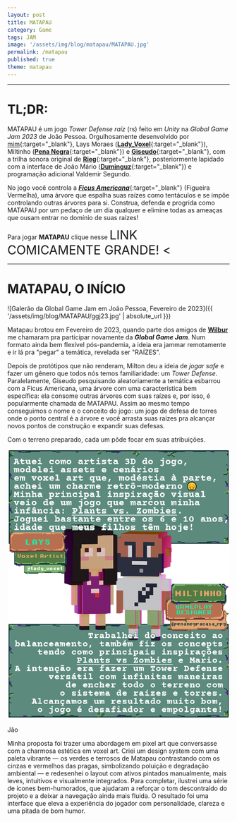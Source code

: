 ```yaml
---
layout: post
title: MATAPAU
category: Game
tags: JAM
image: '/assets/img/blog/matapau/MATAPAU.jpg'
permalink: /matapau
published: true
theme: matapau
---
```


---

# TL;DR:

MATAPAU é um jogo *Tower Defense raíz* (rs) feito em *Unity* na *Global Game Jam 2023* de João Pessoa. Orgulhosamente desenvolvido por [mim](https://www.instagram.com/canalpoligonal){:target="_blank"}, Lays Moraes ([**Lady_Voxel**](https://www.instagram.com/lady_voxel/){:target="_blank"}), Miltinho ([**Pena Negra**](https://www.instagram.com/penanegracasa_rpg){:target="_blank"}) e [**Giseudo**](https://bsky.app/profile/giseudo.bsky.social){:target="_blank"}, com a trilha sonora original de [**Rieg**](https://www.instagram.com/riegulate){:target="_blank"}, posteriormente lapidado com a interface de João Mário ([**Duminguz**](https://www.instagram.com/duminguz){:target="_blank"}) e programação adicional Valdemir Segundo.

No jogo você controla a [***Ficus Americana***](https://pt.wikipedia.org/wiki/Mata-pau){:target="_blank"} (Figueira Vermelha), uma árvore que espalha suas raízes como tentáculos e se impõe controlando outras árvores para si. Construa, defenda e progrida como MATAPAU por um pedaço de um dia qualquer e elimine todas as ameaças que ousam entrar no domínio de suas raízes!

Para jogar **MATAPAU** clique nesse <a href="https://poligonal.itch.io/matapau" target="_blank" style="text-decoration: none; font-size: 2em;">
    LINK COMICAMENTE GRANDE! < </a>

---

# MATAPAU, O INÍCIO

![Galerão da Global Game Jam em João Pessoa, Fevereiro de 2023]({{ '/assets/img/blog/MATAPAU/ggj23.jpg' | absolute_url }})

Matapau brotou em Fevereiro de 2023, quando parte dos amigos de [**Wilbur**](/wilbur) me chamaram pra participar novamente da ***Global Game Jam***. Num formato ainda bem flexível pós-pandemia, a ideia era jammar remotamente e ir lá pra "pegar" a temática, revelada ser "RAÍZES".

Depois de protótipos que não renderam, Milton deu a ideia de *jogar safe* e fazer um gênero que todos nós temos familiaridade: um *Tower Defense*. Paralelamente, Giseudo pesquisando aleatoriamente a temática esbarrou com a Ficus Americana, uma árvore com uma característica bem específica: ela consome outras árvores com suas raízes e, por isso, é popularmente chamada de MATAPAU. Assim ao mesmo tempo conseguimos o nome e o conceito do jogo: um jogo de defesa de torres onde o ponto central é a árvore e você arrasta suas raízes pra alcançar novos pontos de construção e expandir suas defesas.

Com o terreno preparado, cada um pôde focar em suas atribuições.

<div class="arcoiro">
  <img src="/assets/img/blog/matapau/laysmiltin.png" alt="Lays & Miltin">
</div>

Jão

Minha proposta foi trazer uma abordagem em pixel art que conversasse com a charmosa estética em voxel art. Criei um design system com uma paleta vibrante — os verdes e terrosos de Matapau contrastando com os cinzas e vermelhos das pragas, simbolizando poluição e degradação ambiental — e redesenhei o layout com ativos pintados manualmente, mais leves, intuitivos e visualmente integrados. Para completar, ilustrei uma série de ícones bem-humorados, que ajudaram a reforçar o tom descontraído do projeto e a deixar a navegação ainda mais fluida. O resultado foi uma interface que eleva a experiência do jogador com personalidade, clareza e uma pitada de bom humor.
